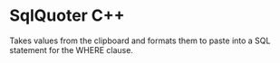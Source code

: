 # SqlQuoter C++

Takes values from the clipboard and formats them to paste into a SQL statement for the WHERE clause.
